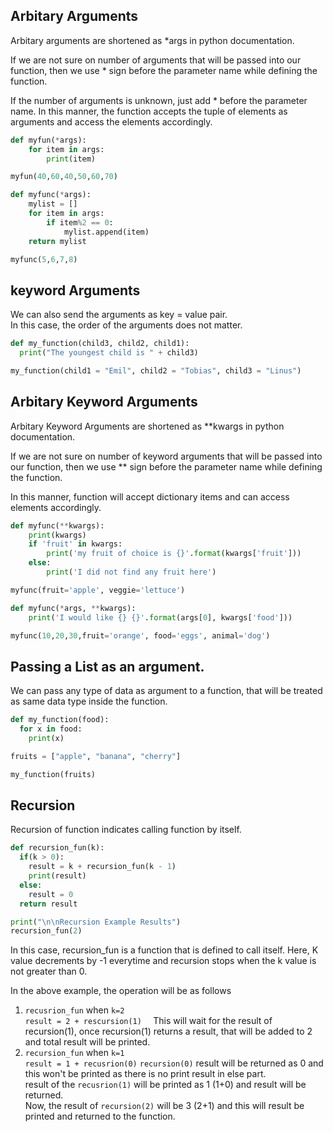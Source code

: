 ## Arbitary Arguments

Arbitary arguments are shortened as *args in python documentation.

If we are not sure on number of arguments that will be passed into our function, then we use * sign before the parameter name while defining the function.

If the number of arguments is unknown, just add * before the parameter name.
In this manner, the function accepts the tuple of elements as arguments and access the elements accordingly.

```python
def myfun(*args): 
    for item in args:
        print(item)

myfun(40,60,40,50,60,70)
```

```python
def myfunc(*args):
    mylist = []
    for item in args:
        if item%2 == 0:
            mylist.append(item)
    return mylist

myfunc(5,6,7,8)
```

## keyword Arguments

We can also send the arguments as key = value pair.  
In this case, the order of the arguments does not matter.

```python
def my_function(child3, child2, child1):
  print("The youngest child is " + child3)

my_function(child1 = "Emil", child2 = "Tobias", child3 = "Linus")
```

## Arbitary Keyword Arguments

Arbitary Keyword Arguments are shortened as **kwargs in python documentation.

If we are not sure on number of keyword arguments that will be passed into our function, then we use ** sign before the parameter name while defining the function.

In this manner, function will accept dictionary items and can access elements accordingly.

```python
def myfunc(**kwargs):
    print(kwargs)
    if 'fruit' in kwargs:
        print('my fruit of choice is {}'.format(kwargs['fruit']))
    else:
        print('I did not find any fruit here')

myfunc(fruit='apple', veggie='lettuce')
```

```python
def myfunc(*args, **kwargs):
    print('I would like {} {}'.format(args[0], kwargs['food']))

myfunc(10,20,30,fruit='orange', food='eggs', animal='dog')
```

## Passing a List as an argument.

We can pass any type of data as argument to a function, that will be treated as same data type inside the function.

```python
def my_function(food):
  for x in food:
    print(x)

fruits = ["apple", "banana", "cherry"]

my_function(fruits)
``` 

## Recursion

Recursion of function indicates calling function by itself. 

```python
def recursion_fun(k):
  if(k > 0):
    result = k + recursion_fun(k - 1)
    print(result)
  else:
    result = 0
  return result

print("\n\nRecursion Example Results")
recursion_fun(2)
```

In this case, recursion_fun is a function that is defined to call itself. 
Here, K value decrements by -1 everytime and recursion stops when the k value is not greater than 0.

In the above example, the operation will be as follows

1. `recusrion_fun` when `k=2`  
`result = 2 + rescursion(1)  `
This will wait for the result of recursion(1), once recursion(1) returns a result, that will be added to 2 and total result will be printed.  
2. `recursion_fun` when `k=1`  
`result = 1 + recusrion(0)`
`recursion(0)` result will be returned as 0 and this won't be printed as there is no print result in else part.  
result of the `recusrion(1)` will be printed as 1 (1+0) and result will be returned.  
Now, the result of `recursion(2)` will be 3 (2+1) and this will result be printed and returned to the function.  